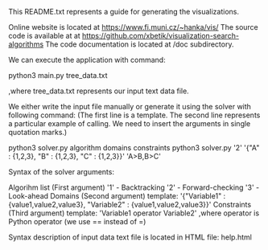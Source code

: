 This README.txt represents a guide for generating the visualizations.

Online website is located at https://www.fi.muni.cz/~hanka/vis/
The source code is available at at https://github.com/xbetik/visualization-search-algorithms
The code documentation is located at /doc subdirectory.

We can execute the application with command:

python3 main.py tree_data.txt

,where tree_data.txt represents our input text data file.

We either write the input file manually or generate it using the solver with following command:
(The first line is a template. The second line represents a particular example of calling. We need to insert the arguments in single quotation marks.)

python3 solver.py algorithm domains constraints
python3 solver.py '2' '{"A" : {1,2,3}, "B" : {1,2,3}, "C" : {1,2,3}}' 'A>B,B>C'

Syntax of the solver arguments:

Algorihm list (First argument)
 '1' - Backtracking
 '2' - Forward-checking
 '3' - Look-ahead
Domains (Second argument) template: '{"Variable1" : {value1,value2,value3}, "Variable2" : {value1,value2,value3}}'
Constraints (Third argument) template: 'Variable1 operator Variable2'  ,where operator is Python operator (we use == instead of =)

Syntax description of input data text file is located in HTML file: help.html
